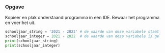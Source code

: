 ### Opgave

Kopieer en plak onderstaand programma in een IDE. Bewaar het programma en voer het uit.

```python
schooljaar_string = '2021 - 2022' # de waarde van deze variabele staat tussen aanhalingstekens. Deze variabele is dus van het type string.
schooljaar_integer = 2021 - 2022  # de waarde van deze variabele is gelijk aan het verschil van twee gehele getallen. Het verschil is dus zelf ook een geheel getal. Deze variabele is dus van het type integer.
print(schooljaar_string)
print(schooljaar_integer)
```
